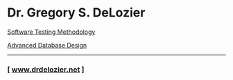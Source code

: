 Dr. Gregory S. DeLozier
=======================

[Software Testing Methodology](software_testing)

[Advanced Database Design](advanced_database)

---
### [ www.drdelozier.net ]
